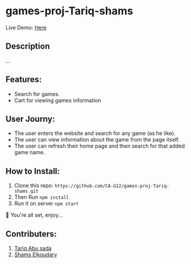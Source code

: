 # games-proj-Tariq-shams
Live Demo: [Here]()
## Description
... 

## Features: 
- Search for games. 
- Cart for viewing games information 

## User Journy: 
- The user enters the website and search for any game (as he like). 
- The user can view information about the game from the page itself. 
- The user can refresh their home page and then search for that added game name. 

## How to Install: 

1. Clone this repo: 
``` https://github.com/CA-G12/games-proj-Tariq-shams.git ```
2. Then Run ``` npm install ```
3. Run it on server ``` npm start ```
 
 🥳 You're all set, enjoy... 
 
 
 ## Contributers: 
 
 1. [Tariq Abu sada](https://github.com/tariqabusada)
 2. [Shams Elkoudary](https://github.com/shamskhodary)
